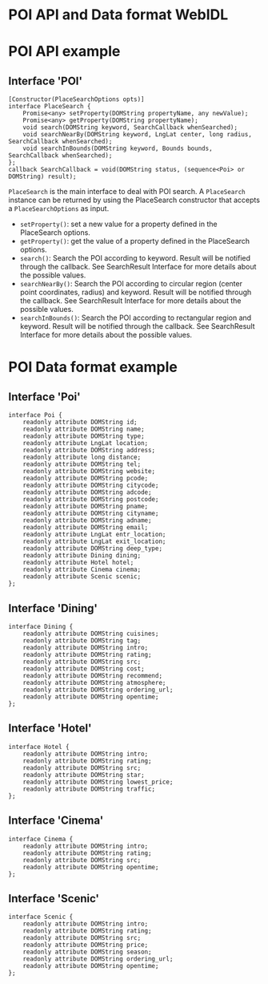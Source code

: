# POI API and Data format WebIDL

# POI API example

## Interface 'POI'

```webidl
[Constructor(PlaceSearchOptions opts)]
interface PlaceSearch {
	Promise<any> setProperty(DOMString propertyName, any newValue);
    Promise<any> getProperty(DOMString propertyName);
	void search(DOMString keyword, SearchCallback whenSearched);
	void searchNearBy(DOMString keyword, LngLat center, long radius, SearchCallback whenSearched);
	void searchInBounds(DOMString keyword, Bounds bounds, SearchCallback whenSearched);
};
callback SearchCallback = void(DOMString status, (sequence<Poi> or DOMString) result);
```

`PlaceSearch` is the main interface to deal with POI search. A `PlaceSearch` instance can be returned by using the PlaceSearch constructor that accepts a `PlaceSearchOptions` as input.
* `setProperty()`: set a new value for a property defined in the PlaceSearch options.
* `getProperty()`: get the value of a property defined in the PlaceSearch options.
* `search()`: Search the POI according to keyword. Result will be notified through the callback. See SearchResult Interface for more details about the possible values.
* `searchNearBy()`: Search the POI according to circular region (center point coordinates, radius) and keyword. Result will be notified through the callback. See SearchResult Interface for more details about the possible values.
* `searchInBounds()`: Search the POI according to rectangular region and keyword. Result will be notified through the callback. See SearchResult Interface for more details about the possible values.



# POI Data format example

## Interface 'Poi'

```webidl
interface Poi {
	readonly attribute DOMString id;
	readonly attribute DOMString name;
	readonly attribute DOMString type;
	readonly attribute LngLat location;
	readonly attribute DOMString address;
	readonly attribute long distance;
	readonly attribute DOMString tel;
	readonly attribute DOMString website;
	readonly attribute DOMString pcode;
	readonly attribute DOMString citycode;
	readonly attribute DOMString adcode;
	readonly attribute DOMString postcode;
	readonly attribute DOMString pname;
	readonly attribute DOMString cityname;
	readonly attribute DOMString adname;
	readonly attribute DOMString email;
	readonly attribute LngLat entr_location;
	readonly attribute LngLat exit_location;
	readonly attribute DOMString deep_type;
	readonly attribute Dining dining;
	readonly attribute Hotel hotel;
	readonly attribute Cinema cinema;
	readonly attribute Scenic scenic;
};
```


## Interface 'Dining'

```webidl
interface Dining {
	readonly attribute DOMString cuisines;
	readonly attribute DOMString tag;
	readonly attribute DOMString intro;
	readonly attribute DOMString rating;
	readonly attribute DOMString src;
	readonly attribute DOMString cost;
	readonly attribute DOMString recommend;
	readonly attribute DOMString atmosphere;
	readonly attribute DOMString ordering_url;
	readonly attribute DOMString opentime;
};
```


## Interface 'Hotel'

```webidl
interface Hotel {
	readonly attribute DOMString intro;
	readonly attribute DOMString rating;
	readonly attribute DOMString src;
	readonly attribute DOMString star;
	readonly attribute DOMString lowest_price;
	readonly attribute DOMString traffic;
};
```


## Interface 'Cinema'

```webidl
interface Cinema {
	readonly attribute DOMString intro;
	readonly attribute DOMString rating;
	readonly attribute DOMString src;
	readonly attribute DOMString opentime;
};
```


## Interface 'Scenic'

```webidl
interface Scenic {
	readonly attribute DOMString intro;
	readonly attribute DOMString rating;
	readonly attribute DOMString src;
	readonly attribute DOMString price;
	readonly attribute DOMString season;
	readonly attribute DOMString ordering_url;
	readonly attribute DOMString opentime;
};
```
